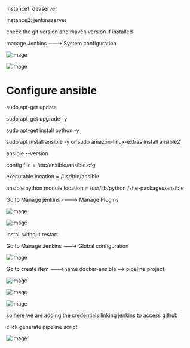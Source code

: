 


Instance1: devserver

Instance2: jenkinsserver

check the git version and maven version if installed

manage Jenkins ---> System configuration

![image](https://user-images.githubusercontent.com/33985509/98478098-0afe2a80-21f7-11eb-8be2-d9b06612e470.png)

![image](https://user-images.githubusercontent.com/33985509/98479070-5c0e1e80-21f7-11eb-994e-c34b03c0f04a.png)


# Configure ansible

sudo apt-get update

sudo apt-get upgrade -y

sudo apt-get install python -y

sudo apt install ansible -y or sudo amazon-linux-extras install ansible2

ansible --version

config file = /etc/ansible/ansible.cfg

executable location = /usr/bin/ansible

ansible python module location = /usr/lib/python /site-packages/ansible

Go to Manage jenkins ----> Manage Plugins

![image](https://user-images.githubusercontent.com/33985509/98481285-7cd77380-21f9-11eb-852a-500a80aee3c4.png)

![image](https://user-images.githubusercontent.com/33985509/98481311-ad1f1200-21f9-11eb-9f57-9236734ec38e.png)


install without restart

Go to Manage Jenkins ---> Global configuration

![image](https://user-images.githubusercontent.com/33985509/98481375-09823180-21fa-11eb-8b82-4013e7927960.png)


Go to create item --->name docker-ansible --> pipeline project 

![image](https://user-images.githubusercontent.com/33985509/98481540-4d296b00-21fb-11eb-8701-29dcb7d7fdda.png)

![image](https://user-images.githubusercontent.com/33985509/98481603-aabdb780-21fb-11eb-8dff-15ea0438e1e2.png)

![image](https://user-images.githubusercontent.com/33985509/98481626-d771cf00-21fb-11eb-83b7-860aa77f059f.png)

so here we are adding the credentials linking jenkins to access github

click generate pipeline script

![image](https://user-images.githubusercontent.com/33985509/98481710-67b01400-21fc-11eb-9b7e-75655792ed3f.png)
